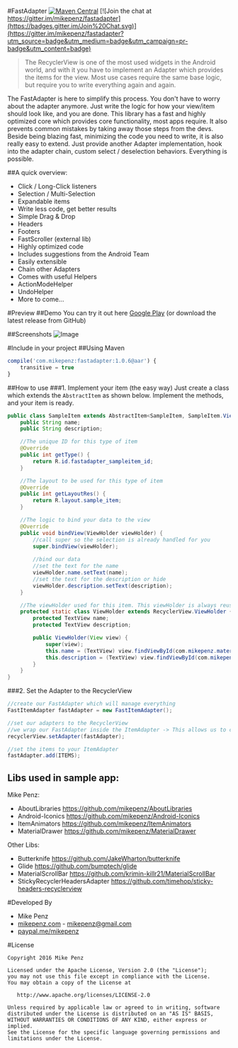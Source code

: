 #FastAdapter  [![Maven Central](https://maven-badges.herokuapp.com/maven-central/com.mikepenz/fastadapter/badge.svg?style=flat)](https://maven-badges.herokuapp.com/maven-central/com.mikepenz/fastadapter) [![Join the chat at https://gitter.im/mikepenz/fastadapter](https://badges.gitter.im/Join%20Chat.svg)](https://gitter.im/mikepenz/fastadapter?utm_source=badge&utm_medium=badge&utm_campaign=pr-badge&utm_content=badge)

> The RecyclerView is one of the most used widgets in the Android world, and with it you have to implement an Adapter which provides the items for the view. Most use cases require the same base logic, but require you to write everything again and again.

The FastAdapter is here to simplify this process. You don't have to worry about the adapter anymore. Just write the logic for how your view/item should look like, and you are done.
This library has a fast and highly optimized core which provides core functionality, most apps require. It also prevents common mistakes by taking away those steps from the devs. 
Beside being blazing fast, minimizing the code you need to write, it is also really easy to extend. Just provide another Adapter implementation, hook into the adapter chain, custom select / deselection behaviors. Everything is possible.

##A quick overview:
- Click / Long-Click listeners
- Selection / Multi-Selection
- Expandable items
- Write less code, get better results
- Simple Drag & Drop
- Headers
- Footers
- FastScroller (external lib)
- Highly optimized code
- Includes suggestions from the Android Team
- Easily extensible
- Chain other Adapters
- Comes with useful Helpers
 - ActionModeHelper
 - UndoHelper
 - More to come...

#Preview
##Demo
You can try it out here [Google Play](https://play.google.com/store/apps/details?id=com.mikepenz.fastadapter.app) (or download the latest release from GitHub)

##Screenshots
![Image](https://raw.githubusercontent.com/mikepenz/FastAdapter/develop/DEV/github/screenshots1.jpg)

#Include in your project
##Using Maven
```javascript
compile('com.mikepenz:fastadapter:1.0.6@aar') {
	transitive = true
}
```

##How to use
###1. Implement your item (the easy way)
Just create a class which extends the `AbstractItem` as shown below. Implement the methods, and your item is ready.
```java
public class SampleItem extends AbstractItem<SampleItem, SampleItem.ViewHolder> {
    public String name;
    public String description;

    //The unique ID for this type of item
    @Override
    public int getType() {
        return R.id.fastadapter_sampleitem_id;
    }

    //The layout to be used for this type of item
    @Override
    public int getLayoutRes() {
        return R.layout.sample_item;
    }

    //The logic to bind your data to the view
    @Override
    public void bindView(ViewHolder viewHolder) {
    	//call super so the selection is already handled for you
    	super.bindView(viewHolder);
    	
    	//bind our data
        //set the text for the name
        viewHolder.name.setText(name);
        //set the text for the description or hide
        viewHolder.description.setText(description);
    }

    //The viewHolder used for this item. This viewHolder is always reused by the RecyclerView so scrolling is blazing fast
    protected static class ViewHolder extends RecyclerView.ViewHolder {
        protected TextView name;
        protected TextView description;

        public ViewHolder(View view) {
            super(view);
            this.name = (TextView) view.findViewById(com.mikepenz.materialdrawer.R.id.material_drawer_name);
            this.description = (TextView) view.findViewById(com.mikepenz.materialdrawer.R.id.material_drawer_description);
        }
    }
}
```

###2. Set the Adapter to the RecyclerView
```java
//create our FastAdapter which will manage everything
FastItemAdapter fastAdapter = new FastItemAdapter();

//set our adapters to the RecyclerView
//we wrap our FastAdapter inside the ItemAdapter -> This allows us to chain adapters for more complex useCases
recyclerView.setAdapter(fastAdapter);

//set the items to your ItemAdapter
fastAdapter.add(ITEMS);
```

## Libs used in sample app:
Mike Penz:
- AboutLibraries https://github.com/mikepenz/AboutLibraries
- Android-Iconics https://github.com/mikepenz/Android-Iconics
- ItemAnimators https://github.com/mikepenz/ItemAnimators
- MaterialDrawer https://github.com/mikepenz/MaterialDrawer

Other Libs:
- Butterknife https://github.com/JakeWharton/butterknife
- Glide https://github.com/bumptech/glide
- MaterialScrollBar https://github.com/krimin-killr21/MaterialScrollBar
- StickyRecyclerHeadersAdapter https://github.com/timehop/sticky-headers-recyclerview


#Developed By

* Mike Penz 
 * [mikepenz.com](http://mikepenz.com) - <mikepenz@gmail.com>
 * [paypal.me/mikepenz](http://paypal.me/mikepenz)

#License

    Copyright 2016 Mike Penz

    Licensed under the Apache License, Version 2.0 (the "License");
    you may not use this file except in compliance with the License.
    You may obtain a copy of the License at

       http://www.apache.org/licenses/LICENSE-2.0

    Unless required by applicable law or agreed to in writing, software
    distributed under the License is distributed on an "AS IS" BASIS,
    WITHOUT WARRANTIES OR CONDITIONS OF ANY KIND, either express or implied.
    See the License for the specific language governing permissions and
    limitations under the License.
